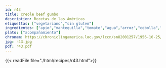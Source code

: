 ```yaml
---
id: r43
title: creole beef gumbo
description: Recetas de las Américas
etiquettas: ["vegetariano","sin gluten"]
ingredientes: ["apio","mantequilla","tomate","agua","arroz","cebolla","azúcar","sal","salsa Worcestershire"]
plato: ["acompañamiento"]
chronam: https://chroniclingamerica.loc.gov/lccn/sn82001257/1956-10-25/ed-1/seq-5/
jpg: r43.jpg
pdf: r43.pdf
---
```


{{< readFile file="./html/recipes/r43.html">}}